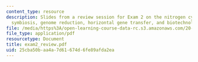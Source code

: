 ```yaml
---
content_type: resource
description: Slides from a review session for Exam 2 on the nitrogen cycle, communities,
  symbiosis, genome reduction, horizontal gene transfer, and biotechnology.
file: /media/https%3A/open-learning-course-data-rc.s3.amazonaws.com/20-106j-systems-microbiology-fall-2006/25cba50baa4a7d61674d6fe89afda2ea_exam2_review.pdf
file_type: application/pdf
resourcetype: Document
title: exam2_review.pdf
uid: 25cba50b-aa4a-7d61-674d-6fe89afda2ea
---
```

